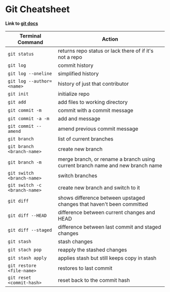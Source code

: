 # Git Cheatsheet

**Link to [git docs](https://git-scm.com/doc)**

| Terminal Command | Action |
| ---------------- | ------ |
| `git status` | returns repo status or lack there of if it's not a repo |
| `git log` | commit history |
| `git log --oneline` | simplified history |
| `git log --author=<name>` | history of just that contributor |
| `git init` | initialize repo |
| `git add` | add files to working directory |
| `git commit -m` | commit with a commit message |
| `git commit -a -m` | add and message |
| `git commit --amend` | amend previous commit message |
| `git branch` | list of current branches |
| `git branch <branch-name>` | create new branch |
| `git branch -m` | merge branch, or rename a branch using current branch name and new branch name |
| `git switch <branch-name>` | switch branches |
| `git switch -c <branch-name>` | create new branch and switch to it |
| `git diff` | shows difference between upstaged changes that haven't been committed |
| `git diff --HEAD` | difference between current changes and HEAD |
| `git diff --staged` | difference between last commit and staged changes |
| `git stash` | stash changes |
| `git stach pop` | reapply the stashed changes |
| `git stash apply` | applies stash but still keeps copy in stash |
| `git restore <file-name>` | restores to last commit |
| `git reset <commit-hash>` | reset back to the commit hash |
